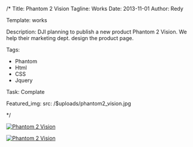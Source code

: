 /*
Title: Phantom 2 Vision
Tagline: Works
Date: 2013-11-01
Author: Redy

Template: works

Description: DJI planning to publish a new product Phantom 2 Vision. We help their marketing dept. design the product page.

Tags: 
- Phantom
- Html
- CSS
- Jquery

Task: Complate

Featured_img:
  src: /$uploads/phantom2_vision.jpg

*/

<p>
  <a class="lightbox-gallery" href="/$uploads/phantom2_vision_1.jpg">
    <img src="/$uploads/phantom2_vision_1.jpg" alt="Phantom 2 Vision" />
  </a>
</p>

<p>
  <a class="lightbox-gallery" href="/$uploads/phantom2_vision_2.jpg">
    <img src="/$uploads/phantom2_vision_2.jpg" alt="Phantom 2 Vision" />
  </a>
</p>

